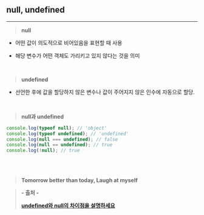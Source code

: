 ## null, undefined

---

> **null**

- 어떤 값이 의도적으로 비어있음을 표현할 때 사용

- 해당 변수가 어떤 객체도 가리키고 있지 않다는 것을 의미

<br>

> **undefined**

- 선언한 후에 값을 할당하지 않은 변수나 값이 주어지지 않은 인수에 자동으로 할당.

<br>

> **null과 undefined**

```javascript
console.log(typeof null); // 'object'
console.log(typeof undefined); // 'undefined'
console.log(null === undefined); // false
console.log(null == undefined); // true
console.log(!null); // true
```

<br><br>

> **Tomorrow better than today, Laugh at myself**

> **- 출처 -**
>
> **[undefined와 null의 차이점을 설명하세요](https://2ssue.github.io/common_questions_for_Web_Developer/docs/Javascript/13_undefined&null.html#undefined)**
